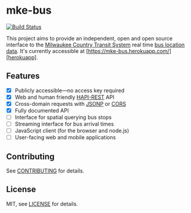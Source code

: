 # mke-bus

[![Build Status](https://travis-ci.org/christophercliff/mke-bus.png?branch=master)](https://travis-ci.org/christophercliff/mke-bus)

This project aims to provide an independent, open and open source interface to the [Milwaukee Country Transit System][mcts] real time [bus location data][bustime]. It's currently accessible at [https://mke-bus.herokuapp.com/][herokuapp].

## Features

- [x] Publicly accessible—no access key required
- [x] Web and human friendly [HAPI-REST][hapi] API
- [x] Cross-domain requests with [JSONP][jsonp] or [CORS][cors]
- [x] Fully documented API
- [ ] Interface for spatial querying bus stops
- [ ] Streaming interface for bus arrival times
- [ ] JavaScript client (for the browser and node.js)
- [ ] User-facing web and mobile applications

## Contributing

See [CONTRIBUTING][contributing] for details.

## License

MIT, see [LICENSE][license] for details.

[mcts]: http://www.ridemcts.com/
[bustime]: http://realtime.ridemcts.com/bustime/home.jsp
[herokuapp]: https://mke-bus.herokuapp.com/
[hapi]: https://github.com/jheising/HAPI
[jsonp]: http://en.wikipedia.org/wiki/JSONP
[cors]: https://developer.mozilla.org/en-US/docs/Web/HTTP/Access_control_CORS
[contributing]: https://github.com/christophercliff/mke-bus/blob/master/CONTRIBUTING.md
[license]: https://github.com/christophercliff/mke-bus/blob/master/LICENSE.md
